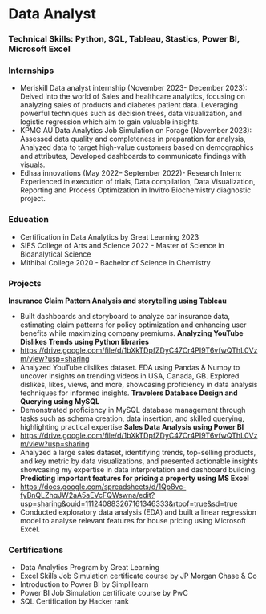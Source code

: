 # Data Analyst
### Technical Skills: Python, SQL, Tableau, Stastics, Power BI, Microsoft Excel
### Internships
- Meriskill Data analyst internship (November 2023- December 2023): Delved into the world of Sales and healthcare analytics, focusing on analyzing sales of products and diabetes patient data. Leveraging powerful techniques such as decision trees, data visualization, and logistic regression which aim to gain valuable insights.
- KPMG AU Data Analytics Job Simulation on Forage (November 2023): Assessed data quality and completeness in preparation for analysis, Analyzed data to target high-value customers based on demographics and attributes, Developed dashboards to communicate findings with visuals.
- Edhaa innovations (May 2022– September 2022)- Research Intern: Experienced in execution of trials, Data compilation, Data Visualization, Reporting and Process Optimization in Invitro Biochemistry diagnostic project.

### Education
- Certification in Data Analytics by Great Learning 2023
- SIES College of Arts and Science 2022 - Master of Science in Bioanalytical Science
- Mithibai College 2020 - Bachelor of Science in Chemistry

### Projects

**Insurance Claim Pattern Analysis and storytelling using Tableau**
- Built dashboards and storyboard to analyze car insurance data, estimating claim patterns for policy optimization and enhancing user benefits while maximizing company premiums.
**Analyzing YouTube Dislikes Trends using Python libraries**
- https://drive.google.com/file/d/1bXkTDpfZDyC47Cr4PI9T6vfwQThL0Vzm/view?usp=sharing
- Analyzed YouTube dislikes dataset. EDA using Pandas & Numpy to uncover insights on trending videos in USA, Canada, GB. Explored dislikes, likes, views, and more, showcasing proficiency in data analysis techniques for informed insights.
**Travelers Database Design and Querying using MySQL**
- Demonstrated proficiency in MySQL database management through tasks such as schema creation, data insertion, and skilled querying, highlighting practical expertise
**Sales Data Analysis using Power BI**
- https://drive.google.com/file/d/1bXkTDpfZDyC47Cr4PI9T6vfwQThL0Vzm/view?usp=sharing
- Analyzed a large sales dataset, identifying trends, top-selling products, and key metric by data visualizations, and presented actionable insights showcasing my expertise in data interpretation and dashboard building.
**Predicting important features for pricing a property using MS Excel**
- https://docs.google.com/spreadsheets/d/1Qp8vc-fyBnQLZhqJW2aA5aEVcFQWswna/edit?usp=sharing&ouid=111240883267161346333&rtpof=true&sd=true
- Conducted exploratory data analysis (EDA) and built a linear regression model to analyse relevant features for house pricing using Microsoft Excel.
  
### Certifications
- Data Analytics Program by Great Learning
- Excel Skills Job Simulation certificate course by JP Morgan Chase & Co
- Introduction to Power BI by Simplilearn
- Power BI Job Simulation certificate course by PwC
- SQL Certification by Hacker rank

